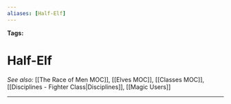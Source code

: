 ```yaml
---
aliases: [Half-Elf]
---
```


**Tags:** 
# Half-Elf
*See also:* [[The Race of Men MOC]], [[Elves MOC]], [[Classes MOC]], [[Disciplines - Fighter Class|Disciplines]], [[Magic Users]]
___
